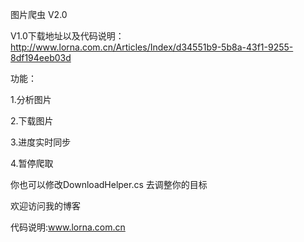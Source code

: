 图片爬虫 V2.0 

V1.0下载地址以及代码说明：http://www.lorna.com.cn/Articles/Index/d34551b9-5b8a-43f1-9255-8df194eeb03d

功能：

  1.分析图片
  
  2.下载图片
  
  3.进度实时同步
  
  4.暂停爬取
  
  你也可以修改DownloadHelper.cs 去调整你的目标
  
欢迎访问我的博客

代码说明:www.lorna.com.cn
